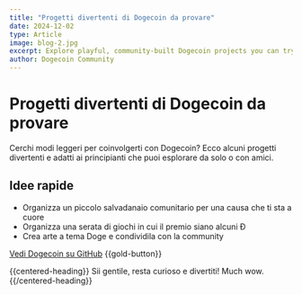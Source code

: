 ```yaml
---
title: "Progetti divertenti di Dogecoin da provare"
date: 2024-12-02
type: Article
image: blog-2.jpg
excerpt: Explore playful, community-built Dogecoin projects you can try today.
author: Dogecoin Community
---
```


# Progetti divertenti di Dogecoin da provare

Cerchi modi leggeri per coinvolgerti con Dogecoin? Ecco alcuni progetti divertenti e adatti ai principianti che puoi esplorare da solo o con amici.

## Idee rapide

- Organizza un piccolo salvadanaio comunitario per una causa che ti sta a cuore
- Organizza una serata di giochi in cui il premio siano alcuni Ð
- Crea arte a tema Doge e condividila con la community

[Vedi Dogecoin su GitHub](https://github.com/dogecoin/dogecoin) {{gold-button}}

{{centered-heading}}
Sii gentile, resta curioso e divertiti! Much wow. 
{{/centered-heading}}


